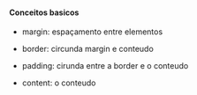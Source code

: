 #### Conceitos basicos

- margin: espaçamento entre elementos

- border: circunda margin e conteudo

- padding: cirunda entre a border e o conteudo

- content: o conteudo